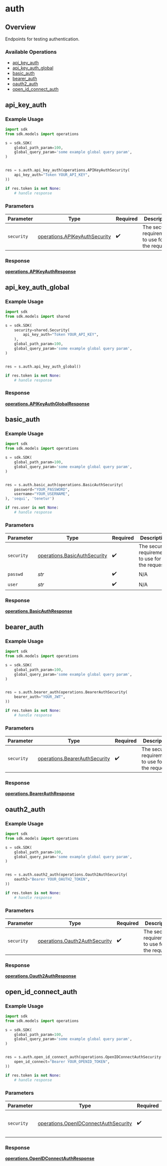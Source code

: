 # auth

## Overview

Endpoints for testing authentication.

### Available Operations

* [api_key_auth](#api_key_auth)
* [api_key_auth_global](#api_key_auth_global)
* [basic_auth](#basic_auth)
* [bearer_auth](#bearer_auth)
* [oauth2_auth](#oauth2_auth)
* [open_id_connect_auth](#open_id_connect_auth)

## api_key_auth

### Example Usage

```python
import sdk
from sdk.models import operations

s = sdk.SDK(
    global_path_param=100,
    global_query_param='some example global query param',
)


res = s.auth.api_key_auth(operations.APIKeyAuthSecurity(
    api_key_auth="Token YOUR_API_KEY",
))

if res.token is not None:
    # handle response
```

### Parameters

| Parameter                                                                      | Type                                                                           | Required                                                                       | Description                                                                    |
| ------------------------------------------------------------------------------ | ------------------------------------------------------------------------------ | ------------------------------------------------------------------------------ | ------------------------------------------------------------------------------ |
| `security`                                                                     | [operations.APIKeyAuthSecurity](../../models/operations/apikeyauthsecurity.md) | :heavy_check_mark:                                                             | The security requirements to use for the request.                              |


### Response

**[operations.APIKeyAuthResponse](../../models/operations/apikeyauthresponse.md)**


## api_key_auth_global

### Example Usage

```python
import sdk
from sdk.models import shared

s = sdk.SDK(
    security=shared.Security(
        api_key_auth="Token YOUR_API_KEY",
    ),
    global_path_param=100,
    global_query_param='some example global query param',
)


res = s.auth.api_key_auth_global()

if res.token is not None:
    # handle response
```


### Response

**[operations.APIKeyAuthGlobalResponse](../../models/operations/apikeyauthglobalresponse.md)**


## basic_auth

### Example Usage

```python
import sdk
from sdk.models import operations

s = sdk.SDK(
    global_path_param=100,
    global_query_param='some example global query param',
)


res = s.auth.basic_auth(operations.BasicAuthSecurity(
    password="YOUR_PASSWORD",
    username="YOUR_USERNAME",
), 'sequi', 'tenetur')

if res.user is not None:
    # handle response
```

### Parameters

| Parameter                                                                    | Type                                                                         | Required                                                                     | Description                                                                  |
| ---------------------------------------------------------------------------- | ---------------------------------------------------------------------------- | ---------------------------------------------------------------------------- | ---------------------------------------------------------------------------- |
| `security`                                                                   | [operations.BasicAuthSecurity](../../models/operations/basicauthsecurity.md) | :heavy_check_mark:                                                           | The security requirements to use for the request.                            |
| `passwd`                                                                     | *str*                                                                        | :heavy_check_mark:                                                           | N/A                                                                          |
| `user`                                                                       | *str*                                                                        | :heavy_check_mark:                                                           | N/A                                                                          |


### Response

**[operations.BasicAuthResponse](../../models/operations/basicauthresponse.md)**


## bearer_auth

### Example Usage

```python
import sdk
from sdk.models import operations

s = sdk.SDK(
    global_path_param=100,
    global_query_param='some example global query param',
)


res = s.auth.bearer_auth(operations.BearerAuthSecurity(
    bearer_auth="YOUR_JWT",
))

if res.token is not None:
    # handle response
```

### Parameters

| Parameter                                                                      | Type                                                                           | Required                                                                       | Description                                                                    |
| ------------------------------------------------------------------------------ | ------------------------------------------------------------------------------ | ------------------------------------------------------------------------------ | ------------------------------------------------------------------------------ |
| `security`                                                                     | [operations.BearerAuthSecurity](../../models/operations/bearerauthsecurity.md) | :heavy_check_mark:                                                             | The security requirements to use for the request.                              |


### Response

**[operations.BearerAuthResponse](../../models/operations/bearerauthresponse.md)**


## oauth2_auth

### Example Usage

```python
import sdk
from sdk.models import operations

s = sdk.SDK(
    global_path_param=100,
    global_query_param='some example global query param',
)


res = s.auth.oauth2_auth(operations.Oauth2AuthSecurity(
    oauth2="Bearer YOUR_OAUTH2_TOKEN",
))

if res.token is not None:
    # handle response
```

### Parameters

| Parameter                                                                      | Type                                                                           | Required                                                                       | Description                                                                    |
| ------------------------------------------------------------------------------ | ------------------------------------------------------------------------------ | ------------------------------------------------------------------------------ | ------------------------------------------------------------------------------ |
| `security`                                                                     | [operations.Oauth2AuthSecurity](../../models/operations/oauth2authsecurity.md) | :heavy_check_mark:                                                             | The security requirements to use for the request.                              |


### Response

**[operations.Oauth2AuthResponse](../../models/operations/oauth2authresponse.md)**


## open_id_connect_auth

### Example Usage

```python
import sdk
from sdk.models import operations

s = sdk.SDK(
    global_path_param=100,
    global_query_param='some example global query param',
)


res = s.auth.open_id_connect_auth(operations.OpenIDConnectAuthSecurity(
    open_id_connect="Bearer YOUR_OPENID_TOKEN",
))

if res.token is not None:
    # handle response
```

### Parameters

| Parameter                                                                                    | Type                                                                                         | Required                                                                                     | Description                                                                                  |
| -------------------------------------------------------------------------------------------- | -------------------------------------------------------------------------------------------- | -------------------------------------------------------------------------------------------- | -------------------------------------------------------------------------------------------- |
| `security`                                                                                   | [operations.OpenIDConnectAuthSecurity](../../models/operations/openidconnectauthsecurity.md) | :heavy_check_mark:                                                                           | The security requirements to use for the request.                                            |


### Response

**[operations.OpenIDConnectAuthResponse](../../models/operations/openidconnectauthresponse.md)**

